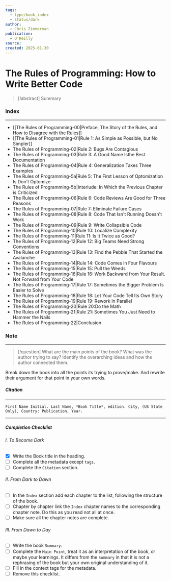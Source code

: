 ```yaml
---
tags:
  - type/book_index
  - status/dark
author:
  - Chris Zimmerman
publication:
  - O'Reilly
source: 
created: 2025-01-30
---
```

# **The Rules of Programming: How to Write Better Code**

> [!abstract] Summary
### **Index**
---
- [[The Rules of Programming-00|Preface, The Story of the Rules, and How to Disagree with the Rules]]
- [[The Rules of Programming-01|Rule 1: As Simple as Possible, but No Simpler]]
- The Rules of Programming-02|Rule 2: Bugs Are Contagious
- The Rules of Programming-03|Rule 3: A Good Name Isthe Best Documentation
- The Rules of Programming-04|Rule 4: Generalization Takes Three Examples
- The Rules of Programming-5a|Rule 5: The First Lesson of Optomization Is Don't Optomize
- The Rules of Programming-5b|Interlude: In Which the Previous Chapter is Criticized
- The Rules of Programming-06|Rule 6: Code Reviews Are Good for Three Reasons
- The Rules of Programming-07|Rule 7: Eliminate Failure Cases
- The Rules of Programming-08|Rule 8: Code That Isn't Running Doesn't Work
- The Rules of Programming-09|Rule 9: Write Collapsible Code
- The Rules of Programming-10|Rule 10: Localize Complexity
- The Rules of Programming-11|Rule 11: Is It Twice as Good?
- The Rules of Programming-12|Rule 12: Big Teams Need Strong Conventions
- The Rules of Programming-13|Rule 13: Find the Pebble That Started the Avalanche
- The Rules of Programming-14|Rule 14: Code Comes in Four Flavours
- The Rules of Programming-15|Rule 15: Pull the Weeds
- The Rules of Programming-16|Rule 16: Work Backward from Your Result. Not Forward from Your Code
- The Rules of Programming-17|Rule 17: Sometimes the Bigger Problem Is Easier to Solve
- The Rules of Programming-18|Rule 18: Let Your Code Tell Its Own Story
- The Rules of Programming-19|Rule 19: Rework In Parallel
- The Rules of Programming-20|Rule 20:Do the Math
- The Rules of Programming-21|Rule 21: Sometimes You Just Need to Hammer the Nails
- The Rules of Programming-22|Conclusion
### **Note**
---

> [!question] What are the main points of the book?
> What was the author trying to say? Identify the overarching ideas and how the author connected them.

Break down the book into all the points its trying to prove/make. And rewrite their argument for that point in your own words.
##### **Citation**
---
```
First Name Initial. Last Name, *Book Title*, edition. City, (US State Only), Country: Publication, Year.
```
---
##### Completion Checklist
###### I. To Become Dark
- [x] Write the Book title in the heading.
- [ ] Complete all the metadata except `tags`.
- [ ] Complete the `Citation` section.
###### II. From Dark to Dawn
- [ ] In the `Index` section add each chapter to the list, following the structure of the book.
- [ ] Chapter by chapter link the `Index` chapter names to the corresponding chapter note. Do this as you read not all at once.
- [ ] Make sure all the chapter notes are complete.
###### III. From Dawn to Day
- [ ] Write the book `Summary`.
- [ ] Complete the `Main Point`, treat it as an interpretation of the book, or maybe your learnings. It differs from the `Summary` in that it is not a rephrasing of the book but your own original understanding of it.
- [ ] Fill in the context tags for the metadata.
- [ ] Remove this checklist.